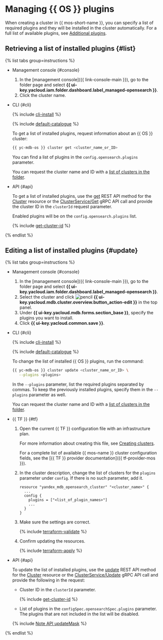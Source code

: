 # Managing {{ OS }} plugins

When creating a cluster in {{ mos-short-name }}, you can specify a list of required plugins and they will be installed in the cluster automatically. For a full list of available plugins, see [Additional plugins](../concepts/plugins.md#opensearch).

## Retrieving a list of installed plugins {#list}

{% list tabs group=instructions %}

- Management console {#console}

    1. In the [management console]({{ link-console-main }}), go to the folder page and select **{{ ui-key.yacloud.iam.folder.dashboard.label_managed-opensearch }}**.
    1. Click the cluster name.

- CLI {#cli}

    {% include [cli-install](../../_includes/cli-install.md) %}

    {% include [default-catalogue](../../_includes/default-catalogue.md) %}

    To get a list of installed plugins, request information about an {{ OS }} cluster:

    ```bash
    {{ yc-mdb-os }} cluster get <cluster_name_or_ID>
    ```

    You can find a list of plugins in the `config.opensearch.plugins` parameter.

    You can request the cluster name and ID with a [list of clusters in the folder](cluster-list.md#list-clusters).

- API {#api}

    To get a list of installed plugins, use the [get](../api-ref/Cluster/get.md) REST API method for the [Cluster](../api-ref/Cluster/index.md) resource or the [ClusterService/Get](../api-ref/grpc/Cluster/get.md) gRPC API call and provide the cluster ID in the `clusterId` request parameter.

    Enabled plugins will be on the `config.opensearch.plugins` list.

    {% include [get-cluster-id](../../_includes/managed-opensearch/get-cluster-id.md) %}

{% endlist %}

## Editing a list of installed plugins {#update}

{% list tabs group=instructions %}

- Management console {#console}

    1. In the [management console]({{ link-console-main }}), go to the folder page and select **{{ ui-key.yacloud.iam.folder.dashboard.label_managed-opensearch }}**.
    1. Select the cluster and click ![pencil](../../_assets/console-icons/pencil.svg) **{{ ui-key.yacloud.mdb.cluster.overview.button_action-edit }}** in the top panel.
    1. Under **{{ ui-key.yacloud.mdb.forms.section_base }}**, specify the plugins you want to install.
    1. Click **{{ ui-key.yacloud.common.save }}**.

- CLI {#cli}

    {% include [cli-install](../../_includes/cli-install.md) %}

    {% include [default-catalogue](../../_includes/default-catalogue.md) %}

    To change the list of installed {{ OS }} plugins, run the command:

    ```bash
    {{ yc-mdb-os }} cluster update <cluster_name_or_ID> \
       --plugins <plugins>
    ```

    In the `--plugins` parameter, list the required plugins separated by commas. To keep the previously installed plugins, specify them in the `--plugins` parameter as well.

    You can request the cluster name and ID with a [list of clusters in the folder](cluster-list.md#list-clusters).

- {{ TF }} {#tf}

    1. Open the current {{ TF }} configuration file with an infrastructure plan.

        For more information about creating this file, see [Creating clusters](cluster-create.md).

        For a complete list of available {{ mos-name }} cluster configuration fields, see the [{{ TF }} provider documentation]({{ tf-provider-mos }}).

    1. In the cluster description, change the list of clusters for the `plugins` parameter under `config`. If there is no such parameter, add it.

        ```hcl
        resource "yandex_mdb_opensearch_cluster" "<cluster_name>" {
          ...
          config {
            plugins = ["<list_of_plugin_names>"]
            ...
          }
        }
        ```

    1. Make sure the settings are correct.

        {% include [terraform-validate](../../_includes/mdb/terraform/validate.md) %}

    1. Confirm updating the resources.

        {% include [terraform-apply](../../_includes/mdb/terraform/apply.md) %}

- API {#api}

    To update the list of installed plugins, use the [update](../api-ref/Cluster/update.md) REST API method for the [Cluster](../api-ref/Cluster/index.md) resource or the [ClusterService/Update](../api-ref/grpc/Cluster/update.md) gRPC API call and provide the following in the request:

    * Cluster ID in the `clusterId` parameter.

      {% include [get-cluster-id](../../_includes/managed-opensearch/get-cluster-id.md) %}

    * List of plugins in the `configSpec.opensearchSpec.plugins` parameter. The plugins that are not included in the list will be disabled.

    {% include [Note API updateMask](../../_includes/note-api-updatemask.md) %}

{% endlist %}
